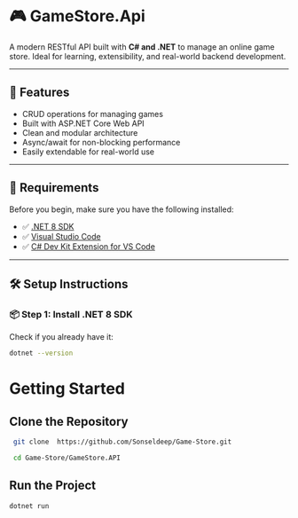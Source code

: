 # 🎮 GameStore.Api

A modern RESTful API built with **C# and .NET** to manage an online game store. Ideal for learning, extensibility, and real-world backend development.

---

## 🚀 Features

- CRUD operations for managing games
- Built with ASP.NET Core Web API
- Clean and modular architecture
- Async/await for non-blocking performance
- Easily extendable for real-world use

---

## 🧰 Requirements

Before you begin, make sure you have the following installed:

- ✅ [.NET 8 SDK](https://dotnet.microsoft.com/en-us/download/dotnet/8.0)
- ✅ [Visual Studio Code](https://code.visualstudio.com/)
- ✅ [C# Dev Kit Extension for VS Code](https://marketplace.visualstudio.com/items?itemName=ms-dotnettools.csdevkit)

---

## 🛠️ Setup Instructions

### 📦 Step 1: Install .NET 8 SDK

Check if you already have it:

```bash
dotnet --version

```

# Getting Started

## Clone the Repository

```bash
 git clone  https://github.com/Sonseldeep/Game-Store.git

 cd Game-Store/GameStore.API
```

## Run the Project

```bash
dotnet run
```
